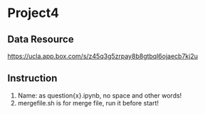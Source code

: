 Project4
===

Data Resource
---
https://ucla.app.box.com/s/z45q3g5zrpay8b8gtbql6ojaecb7kj2u

Instruction
---
1. Name: as question{x}.ipynb, no space and other words!
2. mergefile.sh is for merge file, run it before start!
